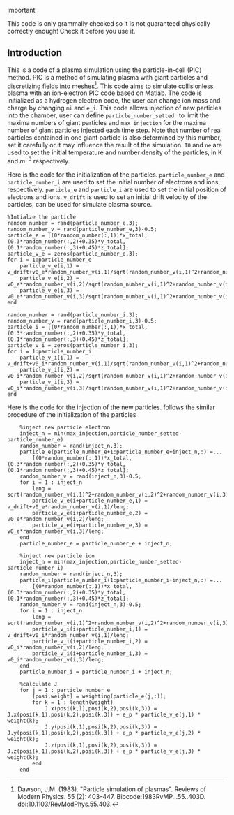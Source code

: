 >[!IMPORTANT]
>This code is only grammally checked so it is not guaranteed physically correctly enough! Check it before you use it.

## Introduction
This is a code of a plasma simulation using the particle-in-cell (PIC) method. PIC is a method of simulating plasma with giant particles and discretizing fields into meshes[^1]. This code aims to simulate collisionless plasma with an ion-electron PIC code based on Matlab. The code is initialized as a hydrogen electron code, the user can change ion mass and charge by changing `mi` and `e_i`. This code allows injection of new particles into the chamber, user can define `particle_number_setted ` to limit the maxima numbers of giant particles and `max_injection` for the maxima number of giant particles injected each time step. Note that number of real particles contained in one giant particle is also determined by this number, set it carefully or it may influence the result of the simulation. `T0` and `ne` are used to set the initial temperature and number density of the particles, in K and $m^{-3}$ respectively.

Here is the code for the initialization of the particles. `particle_number_e` and `particle_number_i` are used to set the initial number of electrons and ions, respectively. `particle_e` and `particle_i` are used to set the initial position of electrons and ions. `v_drift` is used to set an initial drift velocity of the particles, can be used for simulate plasma source. 
```
%Intialze the particle
random_number = rand(particle_number_e,3);
random_number_v = rand(particle_number_e,3)-0.5;
particle_e = [(0*random_number(:,1))*x_total,(0.3*random_number(:,2)+0.35)*y_total,(0.1*random_number(:,3)+0.45)*z_total];
particle_v_e = zeros(particle_number_e,3);
for i = 1:particle_number_e
    particle_v_e(i,1) = v_drift+v0_e*random_number_v(i,1)/sqrt(random_number_v(i,1)^2+random_number_v(i,2)^2+random_number_v(i,3)^2);
    particle_v_e(i,2) = v0_e*random_number_v(i,2)/sqrt(random_number_v(i,1)^2+random_number_v(i,2)^2+random_number_v(i,3)^2);
    particle_v_e(i,3) = v0_e*random_number_v(i,3)/sqrt(random_number_v(i,1)^2+random_number_v(i,2)^2+random_number_v(i,3)^2);
end

random_number = rand(particle_number_i,3);
random_number_v = rand(particle_number_i,3)-0.5;
particle_i = [(0*random_number(:,1))*x_total,(0.3*random_number(:,2)+0.35)*y_total,(0.1*random_number(:,3)+0.45)*z_total];
particle_v_i = zeros(particle_number_i,3);
for i = 1:particle_number_i
    particle_v_i(i,1) = v_drift+v0_i*random_number_v(i,1)/sqrt(random_number_v(i,1)^2+random_number_v(i,2)^2+random_number_v(i,3)^2);
    particle_v_i(i,2) = v0_i*random_number_v(i,2)/sqrt(random_number_v(i,1)^2+random_number_v(i,2)^2+random_number_v(i,3)^2);
    particle_v_i(i,3) = v0_i*random_number_v(i,3)/sqrt(random_number_v(i,1)^2+random_number_v(i,2)^2+random_number_v(i,3)^2);
end
```

Here is the code for the injection of the new particles. follows the similar procedure of the initialization of the particles
```
    %inject new particle electron
    inject_n = min(max_injection,particle_number_setted-particle_number_e)
    random_number = rand(inject_n,3);
    particle_e(particle_number_e+1:particle_number_e+inject_n,:) =...
        [(0*random_number(:,1))*x_total,(0.3*random_number(:,2)+0.35)*y_total,(0.1*random_number(:,3)+0.45)*z_total];
    random_number_v = rand(inject_n,3)-0.5;
    for i = 1 : inject_n
        leng = sqrt(random_number_v(i,1)^2+random_number_v(i,2)^2+random_number_v(i,3)^2);
        particle_v_e(i+particle_number_e,1) = v_drift+v0_e*random_number_v(i,1)/leng;
        particle_v_e(i+particle_number_e,2) = v0_e*random_number_v(i,2)/leng;
        particle_v_e(i+particle_number_e,3) = v0_e*random_number_v(i,3)/leng;
    end
    particle_number_e = particle_number_e + inject_n;

    %inject new particle ion
    inject_n = min(max_injection,particle_number_setted-particle_number_i)
    random_number = rand(inject_n,3);
    particle_i(particle_number_i+1:particle_number_i+inject_n,:) =...
        [(0*random_number(:,1))*x_total,(0.3*random_number(:,2)+0.35)*y_total,(0.1*random_number(:,3)+0.45)*z_total];
    random_number_v = rand(inject_n,3)-0.5;
    for i = 1 : inject_n
        leng = sqrt(random_number_v(i,1)^2+random_number_v(i,2)^2+random_number_v(i,3)^2);
        particle_v_i(i+particle_number_i,1) = v_drift+v0_i*random_number_v(i,1)/leng;
        particle_v_i(i+particle_number_i,2) = v0_i*random_number_v(i,2)/leng;
        particle_v_i(i+particle_number_i,3) = v0_i*random_number_v(i,3)/leng;
    end
    particle_number_i = particle_number_i + inject_n;

    %calculate J
    for j = 1 : particle_number_e
        [posi,weight] = weighting(particle_e(j,:));
        for k = 1 : length(weight)
            J.x(posi(k,1),posi(k,2),posi(k,3)) = J.x(posi(k,1),posi(k,2),posi(k,3)) + e_p * particle_v_e(j,1) * weight(k);
            J.y(posi(k,1),posi(k,2),posi(k,3)) = J.y(posi(k,1),posi(k,2),posi(k,3)) + e_p * particle_v_e(j,2) * weight(k);
            J.z(posi(k,1),posi(k,2),posi(k,3)) = J.z(posi(k,1),posi(k,2),posi(k,3)) + e_p * particle_v_e(j,3) * weight(k);
        end
    end
```



[^1]: Dawson, J.M. (1983). "Particle simulation of plasmas". Reviews of Modern Physics. 55 (2): 403–447. Bibcode:1983RvMP...55..403D. doi:10.1103/RevModPhys.55.403.
